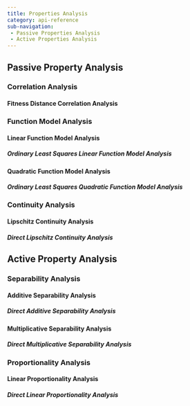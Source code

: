 ```yaml
---
title: Properties Analysis
category: api-reference
sub-navigation:
 - Passive Properties Analysis
 - Active Properties Analysis
---
```


<h2 id="passive-property-analysis">Passive Property Analysis</h2>

<h3 id="correlation-analysis">Correlation Analysis</h3>

<h4 id="fitness-distance-correlation-analysis">Fitness Distance Correlation Analysis</h4>

<h3 id="function-model-analysis">Function Model Analysis</h3>

<h4 id="linear-function-model-analysis">Linear Function Model Analysis</h4>

<h5 id="ordinary-least-squares-linear-function-model-anaylsis">Ordinary Least Squares Linear Function Model Analysis</h5>

<h4 id="quadratic-function-model-anaylsis">Quadratic Function Model Analysis</h4>

<h5 id="ordinary-least-squares-quadratic-function-model-anaylsis">Ordinary Least Squares Quadratic Function Model Analysis</h5>

<h3 id="continuity-analysis">Continuity Analysis</h3>

<h4 id="lipschitz-continuity-analysis">Lipschitz Continuity Analysis</h4>

<h5 id="direct-lipschitz-continuity-analysis">Direct Lipschitz Continuity Analysis</h5>

<h2 id="active-properties-analysis">Active Property Analysis</h2>

<h3 id="separability-analysis">Separability Analysis</h3>

<h4 id="additive-separability-analysis">Additive Separability Analysis</h4>

<h5 id="direct-additive-separability-analysis">Direct Additive Separability Analysis</h5>

<h4 id="multiplicative-separability-analysis">Multiplicative Separability Analysis</h4>

<h5 id="direct-multiplicative-separability-analysis">Direct Multiplicative Separability Analysis</h5>

<h3 id="proportionality-analysis">Proportionality Analysis</h3>

<h4 id="linear-proportionality-analysis">Linear Proportionality Analysis</h4>

<h5 id="direct-linear-proportionality-analysis">Direct Linear Proportionality Analysis</h5>